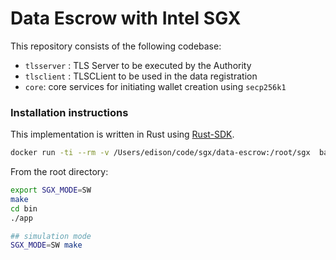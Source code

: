 # Data Escrow with Intel SGX

This repository consists of the following codebase:
* `tlsserver` : TLS Server to be executed by the Authority
* `tlsclient` : TLSCLient to be used in the data registration
* `core`: core services for initiating wallet creation using `secp256k1`


### Installation instructions

This implementation is written in Rust using [Rust-SDK](https://github.com/apache/incubator-teaclave-sgx-sdk).

```bash
docker run -ti --rm -v /Users/edison/code/sgx/data-escrow:/root/sgx  baiduxlab/sgx-rust
```

From the root directory:
```bash
export SGX_MODE=SW
make
cd bin
./app 

## simulation mode 
SGX_MODE=SW make
```